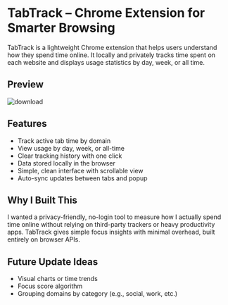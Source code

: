 
# TabTrack – Chrome Extension for Smarter Browsing

TabTrack is a lightweight Chrome extension that helps users understand how they spend time online. It locally and privately tracks time spent on each website and displays usage statistics by day, week, or all time.

## Preview
![download](https://github.com/user-attachments/assets/104931b5-43fb-4f85-bfac-bdaf7b6895a4)




## Features

- Track active tab time by domain  
- View usage by day, week, or all-time  
- Clear tracking history with one click  
- Data stored locally in the browser  
- Simple, clean interface with scrollable view  
- Auto-sync updates between tabs and popup  

## Why I Built This

I wanted a privacy-friendly, no-login tool to measure how I actually spend time online without relying on third-party trackers or heavy productivity apps. TabTrack gives simple focus insights with minimal overhead, built entirely on browser APIs.

## Future Update Ideas

- Visual charts or time trends  
- Focus score algorithm  
- Grouping domains by category (e.g., social, work, etc.)  
